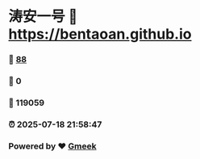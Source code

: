 # 涛安一号 :link: https://bentaoan.github.io 
### :page_facing_up: [88](https://bentaoan.github.io/tag.html) 
### :speech_balloon: 0 
### :hibiscus: 119059 
### :alarm_clock: 2025-07-18 21:58:47 
### Powered by :heart: [Gmeek](https://github.com/Meekdai/Gmeek)
